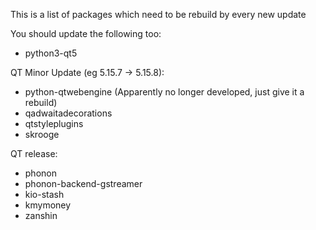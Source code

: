 This is a list of packages which need to be rebuild by every new update

You should update the following too:
* python3-qt5

QT Minor Update (eg 5.15.7 -> 5.15.8):
* python-qtwebengine (Apparently no longer developed, just give it a rebuild)
* qadwaitadecorations
* qtstyleplugins
* skrooge
<!-- * hedgewars -->
<!-- * liteide -->
<!-- * dnscrypt-proxy-gui -->
<!-- * qt5ct -->
<!-- * eqonomize -->
<!-- * python-pyotherside -->

QT release: 

* phonon
* phonon-backend-gstreamer
* kio-stash
* kmymoney
* zanshin
